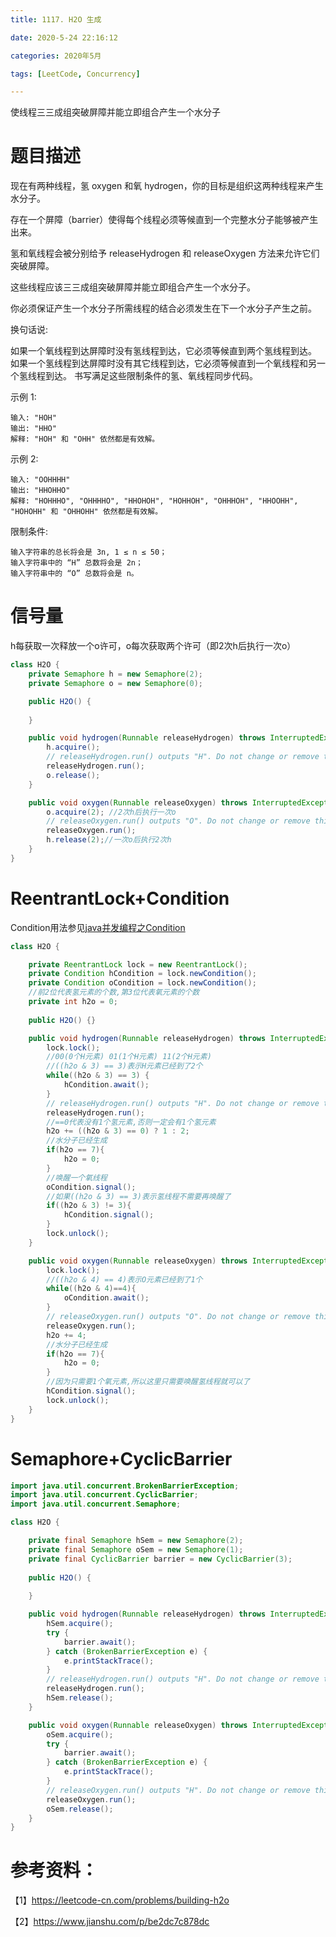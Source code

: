 ```yaml
---
title: 1117. H2O 生成

date: 2020-5-24 22:16:12  

categories: 2020年5月

tags: [LeetCode, Concurrency]

---
```


使线程三三成组突破屏障并能立即组合产生一个水分子

<!-- more -->

# 题目描述
现在有两种线程，氢 oxygen 和氧 hydrogen，你的目标是组织这两种线程来产生水分子。

存在一个屏障（barrier）使得每个线程必须等候直到一个完整水分子能够被产生出来。

氢和氧线程会被分别给予 releaseHydrogen 和 releaseOxygen 方法来允许它们突破屏障。

这些线程应该三三成组突破屏障并能立即组合产生一个水分子。

你必须保证产生一个水分子所需线程的结合必须发生在下一个水分子产生之前。

换句话说:

如果一个氧线程到达屏障时没有氢线程到达，它必须等候直到两个氢线程到达。
如果一个氢线程到达屏障时没有其它线程到达，它必须等候直到一个氧线程和另一个氢线程到达。
书写满足这些限制条件的氢、氧线程同步代码。


示例 1:
    
    输入: "HOH"
    输出: "HHO"
    解释: "HOH" 和 "OHH" 依然都是有效解。
示例 2:
    
    输入: "OOHHHH"
    输出: "HHOHHO"
    解释: "HOHHHO", "OHHHHO", "HHOHOH", "HOHHOH", "OHHHOH", "HHOOHH", "HOHOHH" 和 "OHHOHH" 依然都是有效解。

限制条件:
    
    输入字符串的总长将会是 3n, 1 ≤ n ≤ 50；
    输入字符串中的 “H” 总数将会是 2n；
    输入字符串中的 “O” 总数将会是 n。

# 信号量

h每获取一次释放一个o许可，o每次获取两个许可（即2次h后执行一次o）

```java
class H2O {
    private Semaphore h = new Semaphore(2);
    private Semaphore o = new Semaphore(0);

    public H2O() {
        
    }

    public void hydrogen(Runnable releaseHydrogen) throws InterruptedException {
		h.acquire();
        // releaseHydrogen.run() outputs "H". Do not change or remove this line.
        releaseHydrogen.run();
        o.release();
    }

    public void oxygen(Runnable releaseOxygen) throws InterruptedException {
        o.acquire(2); //2次h后执行一次o
        // releaseOxygen.run() outputs "O". Do not change or remove this line.
		releaseOxygen.run();
		h.release(2);//一次o后执行2次h
    }
}
```
# ReentrantLock+Condition

Condition用法参见[java并发编程之Condition](https://www.jianshu.com/p/be2dc7c878dc)

```java
class H2O {

    private ReentrantLock lock = new ReentrantLock();
    private Condition hCondition = lock.newCondition();
    private Condition oCondition = lock.newCondition();
    //前2位代表氢元素的个数,第3位代表氧元素的个数
    private int h2o = 0;
    
    public H2O() {}

    public void hydrogen(Runnable releaseHydrogen) throws InterruptedException {
        lock.lock();
        //00(0个H元素) 01(1个H元素) 11(2个H元素)
        //((h2o & 3) == 3)表示H元素已经到了2个
        while((h2o & 3) == 3) {
            hCondition.await();
        }
        // releaseHydrogen.run() outputs "H". Do not change or remove this line.
        releaseHydrogen.run();
        //==0代表没有1个氢元素,否则一定会有1个氢元素
        h2o += ((h2o & 3) == 0) ? 1 : 2;
        //水分子已经生成
        if(h2o == 7){
            h2o = 0;
        }
        //唤醒一个氧线程
        oCondition.signal();
        //如果((h2o & 3) == 3)表示氢线程不需要再唤醒了
        if((h2o & 3) != 3){
            hCondition.signal();
        }
        lock.unlock();
    }

    public void oxygen(Runnable releaseOxygen) throws InterruptedException {
        lock.lock();
        //((h2o & 4) == 4)表示O元素已经到了1个
        while((h2o & 4)==4){
            oCondition.await();
        }
        // releaseOxygen.run() outputs "O". Do not change or remove this line.
		releaseOxygen.run();
        h2o += 4;
        //水分子已经生成
        if(h2o == 7){
            h2o = 0;
        }
        //因为只需要1个氧元素,所以这里只需要唤醒氢线程就可以了
        hCondition.signal();
        lock.unlock();
    }
}
```

# Semaphore+CyclicBarrier

```java
import java.util.concurrent.BrokenBarrierException;
import java.util.concurrent.CyclicBarrier;
import java.util.concurrent.Semaphore;

class H2O {

    private final Semaphore hSem = new Semaphore(2);
    private final Semaphore oSem = new Semaphore(1);
    private final CyclicBarrier barrier = new CyclicBarrier(3);
    
    public H2O() {
        
    }

    public void hydrogen(Runnable releaseHydrogen) throws InterruptedException {
        hSem.acquire();
        try {
            barrier.await();
        } catch (BrokenBarrierException e) {
            e.printStackTrace();
        }
        // releaseHydrogen.run() outputs "H". Do not change or remove this line.
        releaseHydrogen.run();
        hSem.release();
    }

    public void oxygen(Runnable releaseOxygen) throws InterruptedException {
        oSem.acquire();
        try {
            barrier.await();
        } catch (BrokenBarrierException e) {
            e.printStackTrace();
        }
        // releaseOxygen.run() outputs "H". Do not change or remove this line.
        releaseOxygen.run();
        oSem.release();
    }
}
```
# 参考资料：

【1】https://leetcode-cn.com/problems/building-h2o

【2】https://www.jianshu.com/p/be2dc7c878dc
